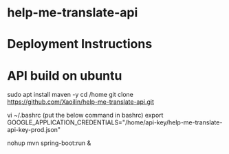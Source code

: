 # help-me-translate-api

# Deployment Instructions
# API build on ubuntu
sudo apt install maven -y
cd /home
git clone https://github.com/Xaoilin/help-me-translate-api.git

vi ~/.bashrc (put the below command in bashrc)
export GOOGLE_APPLICATION_CREDENTIALS="/home/api-key/help-me-translate-api-key-prod.json"

nohup mvn spring-boot:run &
